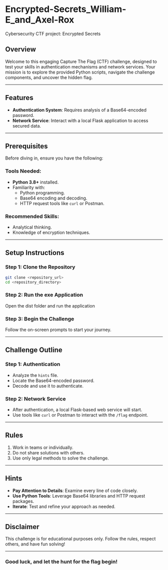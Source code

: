 # Encrypted-Secrets_William-E_and_Axel-Rox

Cybersecurity CTF project: Encrypted Secrets

## Overview

Welcome to this engaging Capture The Flag (CTF) challenge, designed to test your skills in authentication mechanisms and network services. Your mission is to explore the provided Python scripts, navigate the challenge components, and uncover the hidden flag.

---

## Features

- **Authentication System**: Requires analysis of a Base64-encoded password.
- **Network Service**: Interact with a local Flask application to access secured data.

---

## Prerequisites

Before diving in, ensure you have the following:

### Tools Needed:

- **Python 3.8+** installed.
- Familiarity with:
  - Python programming.
  - Base64 encoding and decoding.
  - HTTP request tools like `curl` or Postman.

### Recommended Skills:

- Analytical thinking.
- Knowledge of encryption techniques.

---

## Setup Instructions

### Step 1: Clone the Repository

```bash
git clone <repository_url>
cd <repository_directory>
```

### Step 2: Run the exe Application

Open the dist folder and run the application

### Step 3: Begin the Challenge

Follow the on-screen prompts to start your journey.

---

## Challenge Outline

### Step 1: Authentication

- Analyze the `hints` file.
- Locate the Base64-encoded password.
- Decode and use it to authenticate.

### Step 2: Network Service

- After authentication, a local Flask-based web service will start.
- Use tools like `curl` or Postman to interact with the `/flag` endpoint.

---

## Rules

1. Work in teams or individually.
2. Do not share solutions with others.
3. Use only legal methods to solve the challenge.

---

## Hints

- **Pay Attention to Details**: Examine every line of code closely.
- **Use Python Tools**: Leverage Base64 libraries and HTTP request packages.
- **Iterate**: Test and refine your approach as needed.

---

## Disclaimer

This challenge is for educational purposes only. Follow the rules, respect others, and have fun solving!

---

### Good luck, and let the hunt for the flag begin!
